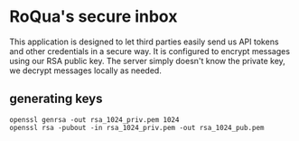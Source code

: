 # RoQua's secure inbox

This application is designed to let third parties easily send us API tokens and other credentials in a secure way. It is configured to encrypt messages using our RSA public key. The server simply doesn't know the private key, we decrypt messages locally as needed.


## generating keys

```
openssl genrsa -out rsa_1024_priv.pem 1024
openssl rsa -pubout -in rsa_1024_priv.pem -out rsa_1024_pub.pem
```


